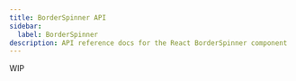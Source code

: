 ```yaml
---
title: BorderSpinner API
sidebar:
  label: BorderSpinner
description: API reference docs for the React BorderSpinner component
---
```


<!-- TODO: Get api from @hrc/spinner -->

WIP
